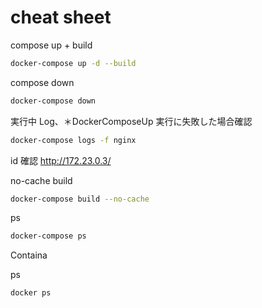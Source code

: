 # cheat sheet

compose up + build

```bash
docker-compose up -d --build
```

compose down

```bash
docker-compose down
```

実行中 Log、＊DockerComposeUp 実行に失敗した場合確認

```bash
docker-compose logs -f nginx
```

id 確認
<http://172.23.0.3/>

no-cache build

```bash
docker-compose build --no-cache
```

ps

```bash
docker-compose ps
```

Containa

ps

```bash
docker ps
```
